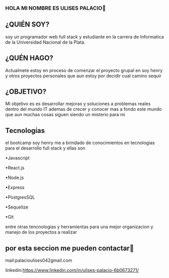 ###  HOLA MI NOMBRE ES ULISES PALACIO👋
## ¿QUIÉN SOY?

 soy un programador web full stack y estudiante en la carrera de Informatica de la Universidad Nacional de la Plata.

## ¿QUÉN HAGO?
 Actualmete estoy en proceso de comenzar el proyecto grupal en soy henry y otros proyectos personales que aun estoy por decidir cual camino sequir

## ¿OBJETIVO?
 Mi objetivo es es desarrollar mejoras y soluciones a problemas reales dentro del mundo IT ademas de crecer y conocer mas a fondo este mundo que aun muchas cosas siguen siendo un misterio para mi 

## Tecnologías
 el bootcamp soy henry me a brindado de conocimientos en tecnologias para el desarrollo full stack y ellas son 
 
 •Javascript
 
 •React.js
 
 •Node.js
 
 •Express
 
 •PostgresSQL
 
 •Sequelize
 
 •Git
 
 entre otras tencnologias y herramientas para una mejor organizacion y manejo de los proyectos a realizar
 
 ## por esta seccion me pueden contactar🤝
 mail:palacioulises042gmail.com
 
 linkedin:https://www.linkedin.com/in/ulises-palacio-6b0673271/
 
 
